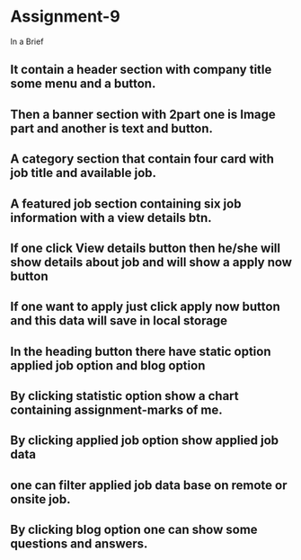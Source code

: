# Assignment-9
In a Brief



## It contain a header section with company title some menu and a button.

## Then a banner section with 2part one is Image part and another is text and button.

## A category section that contain four card with job title and available job.

## A featured job section containing six job information with a view details btn.

## If one click View details button then he/she will show details about job and will show a apply now button

## If one want to apply just click apply now button and this data will save in local storage

## In the heading button there have static option applied job option and blog option

## By clicking statistic option show a chart containing assignment-marks of me.

## By clicking applied job option show applied job data

## one can filter applied job data base on remote or onsite job.

## By clicking blog option one can show some questions and answers.

